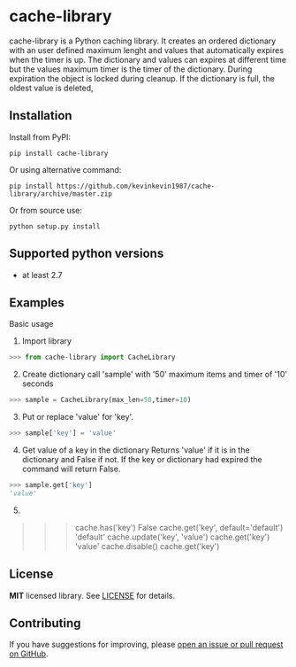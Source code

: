 # cache-library
cache-library is a Python caching library. It creates an ordered dictionary with an user defined maximum lenght and values that automatically expires when the timer is up. The dictionary and values can expires at different time but the values maximum timer is the timer of the dictionary. During expiration the object is locked during cleanup. If the dictionary is full, the oldest value is deleted,

## Installation

Install from PyPI:
```
pip install cache-library
```
Or using alternative command:
```
pip install https://github.com/kevinkevin1987/cache-library/archive/master.zip
```
Or from source use:
```
python setup.py install
```

## Supported python versions

* at least 2.7

## Examples

Basic usage
1) Import library
```python
>>> from cache-library import CacheLibrary
```
2) Create dictionary call 'sample' with '50' maximum items and timer of '10' seconds 
```python
>>> sample = CacheLibrary(max_len=50,timer=10)
```
3) Put or replace 'value' for 'key'.
```python
>>> sample['key'] = 'value'
```
4) Get value of a key in the dictionary
   Returns 'value' if it is in the dictionary and False if not. If the key or dictionary had expired the command will return False.
```python
>>> sample.get['key']
'value'
```
5) 
>>> cache.has('key')
False
>>> cache.get('key', default='default')
'default'
>>> cache.update('key', 'value')
>>> cache.get('key')
'value'
>>> cache.disable()
>>> cache.get('key')

## License

**MIT** licensed library. See [LICENSE](LICENSE) for details.

## Contributing

If you have suggestions for improving, please [open an issue or
pull request on GitHub](https://github.com/duboviy/minicache/).
